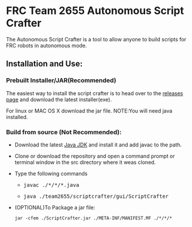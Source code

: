 # FRC Team 2655 Autonomous Script Crafter

The Autonomous Script Crafter is a tool to allow anyone to build scripts for FRC robots in autonomous mode.

## Installation and Use:

### Prebuilt Installer/JAR(Recommended)

The easiest way to install the script crafter is to head over to the [releases page](https://github.com/MB3hel/Java-Team2655AutonomousScriptCrafter/releases) and download the latest installer(exe).

For linux or MAC OS X download the jar file. NOTE:You will need java installed.

### Build from source (Not Recommended):

*   Download the latest [Java JDK](http://www.oracle.com/technetwork/java/javase/downloads/jdk8-downloads-2133151.html) and install it and add javac to the path.
*   Clone or download the repository and open a command prompt or terminal window in the src directory where it weas cloned.
*   Type the following commands
    *   <pre>javac ./*/*/*.java</pre>

    *   <pre>java ./team2655/scriptcrafter/gui/ScriptCrafter</pre>

*   (OPTIONAL)To Package a jar file:

        jar -cfem ./ScriptCrafter.jar ./META-INF/MANIFEST.MF ./*/*/*